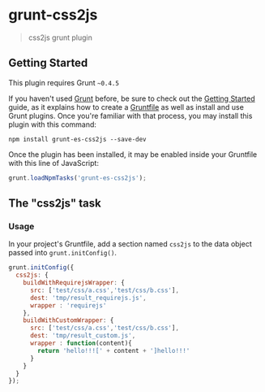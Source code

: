 # grunt-css2js

> css2js grunt plugin

## Getting Started
This plugin requires Grunt `~0.4.5`

If you haven't used [Grunt](http://gruntjs.com/) before, be sure to check out the [Getting Started](http://gruntjs.com/getting-started) guide, as it explains how to create a [Gruntfile](http://gruntjs.com/sample-gruntfile) as well as install and use Grunt plugins. Once you're familiar with that process, you may install this plugin with this command:

```shell
npm install grunt-es-css2js --save-dev
```

Once the plugin has been installed, it may be enabled inside your Gruntfile with this line of JavaScript:

```js
grunt.loadNpmTasks('grunt-es-css2js');
```

## The "css2js" task

### Usage
In your project's Gruntfile, add a section named `css2js` to the data object passed into `grunt.initConfig()`.

```js
grunt.initConfig({
  css2js: {
    buildWithRequirejsWrapper: {
      src: ['test/css/a.css','test/css/b.css'],
      dest: 'tmp/result_requirejs.js',
      wrapper : 'requirejs'
    },
    buildWithCustomWrapper: {
      src: ['test/css/a.css','test/css/b.css'],
      dest: 'tmp/result_custom.js',
      wrapper : function(content){
        return 'hello!!![' + content + ']hello!!!'
      }
    }
  }
});
```